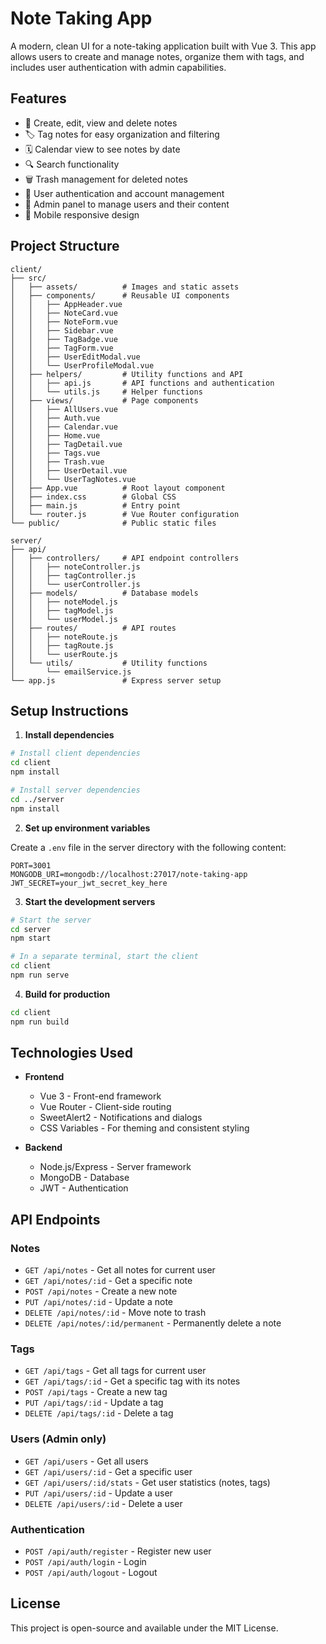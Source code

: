 # Note Taking App

A modern, clean UI for a note-taking application built with Vue 3. This app allows users to create and manage notes, organize them with tags, and includes user authentication with admin capabilities.

## Features

- 📝 Create, edit, view and delete notes
- 🏷️ Tag notes for easy organization and filtering
- 🗓️ Calendar view to see notes by date
- 🔍 Search functionality
- 🗑️ Trash management for deleted notes
- 👤 User authentication and account management
- 👑 Admin panel to manage users and their content
- 📱 Mobile responsive design

## Project Structure

```
client/
├── src/
│   ├── assets/          # Images and static assets
│   ├── components/      # Reusable UI components
│   │   ├── AppHeader.vue
│   │   ├── NoteCard.vue
│   │   ├── NoteForm.vue
│   │   ├── Sidebar.vue
│   │   ├── TagBadge.vue
│   │   ├── TagForm.vue
│   │   ├── UserEditModal.vue
│   │   └── UserProfileModal.vue
│   ├── helpers/         # Utility functions and API
│   │   ├── api.js       # API functions and authentication
│   │   └── utils.js     # Helper functions
│   ├── views/           # Page components
│   │   ├── AllUsers.vue
│   │   ├── Auth.vue
│   │   ├── Calendar.vue
│   │   ├── Home.vue
│   │   ├── TagDetail.vue
│   │   ├── Tags.vue
│   │   ├── Trash.vue
│   │   ├── UserDetail.vue
│   │   └── UserTagNotes.vue
│   ├── App.vue          # Root layout component
│   ├── index.css        # Global CSS
│   ├── main.js          # Entry point
│   └── router.js        # Vue Router configuration
└── public/              # Public static files

server/
├── api/
│   ├── controllers/     # API endpoint controllers
│   │   ├── noteController.js
│   │   ├── tagController.js
│   │   └── userController.js
│   ├── models/          # Database models
│   │   ├── noteModel.js
│   │   ├── tagModel.js
│   │   └── userModel.js
│   ├── routes/          # API routes
│   │   ├── noteRoute.js
│   │   ├── tagRoute.js
│   │   └── userRoute.js
│   └── utils/           # Utility functions
│       └── emailService.js
└── app.js               # Express server setup
```

## Setup Instructions

1. **Install dependencies**

```bash
# Install client dependencies
cd client
npm install

# Install server dependencies
cd ../server
npm install
```

2. **Set up environment variables**

Create a `.env` file in the server directory with the following content:

```
PORT=3001
MONGODB_URI=mongodb://localhost:27017/note-taking-app
JWT_SECRET=your_jwt_secret_key_here
```

3. **Start the development servers**

```bash
# Start the server
cd server
npm start

# In a separate terminal, start the client
cd client
npm run serve
```

4. **Build for production**

```bash
cd client
npm run build
```

## Technologies Used

- **Frontend**
  - Vue 3 - Front-end framework
  - Vue Router - Client-side routing
  - SweetAlert2 - Notifications and dialogs
  - CSS Variables - For theming and consistent styling

- **Backend**
  - Node.js/Express - Server framework
  - MongoDB - Database
  - JWT - Authentication

## API Endpoints

### Notes
- `GET /api/notes` - Get all notes for current user
- `GET /api/notes/:id` - Get a specific note
- `POST /api/notes` - Create a new note
- `PUT /api/notes/:id` - Update a note
- `DELETE /api/notes/:id` - Move note to trash
- `DELETE /api/notes/:id/permanent` - Permanently delete a note

### Tags
- `GET /api/tags` - Get all tags for current user
- `GET /api/tags/:id` - Get a specific tag with its notes
- `POST /api/tags` - Create a new tag
- `PUT /api/tags/:id` - Update a tag
- `DELETE /api/tags/:id` - Delete a tag

### Users (Admin only)
- `GET /api/users` - Get all users
- `GET /api/users/:id` - Get a specific user
- `GET /api/users/:id/stats` - Get user statistics (notes, tags)
- `PUT /api/users/:id` - Update a user
- `DELETE /api/users/:id` - Delete a user

### Authentication
- `POST /api/auth/register` - Register new user
- `POST /api/auth/login` - Login
- `POST /api/auth/logout` - Logout

## License

This project is open-source and available under the MIT License.
